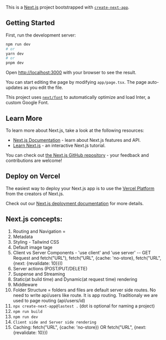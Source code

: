 This is a [Next.js](https://nextjs.org/) project bootstrapped with [`create-next-app`](https://github.com/vercel/next.js/tree/canary/packages/create-next-app).

## Getting Started

First, run the development server:

```bash
npm run dev
# or
yarn dev
# or
pnpm dev
```

Open [http://localhost:3000](http://localhost:3000) with your browser to see the result.

You can start editing the page by modifying `app/page.tsx`. The page auto-updates as you edit the file.

This project uses [`next/font`](https://nextjs.org/docs/basic-features/font-optimization) to automatically optimize and load Inter, a custom Google Font.

## Learn More

To learn more about Next.js, take a look at the following resources:

- [Next.js Documentation](https://nextjs.org/docs) - learn about Next.js features and API.
- [Learn Next.js](https://nextjs.org/learn) - an interactive Next.js tutorial.

You can check out [the Next.js GitHub repository](https://github.com/vercel/next.js/) - your feedback and contributions are welcome!

## Deploy on Vercel

The easiest way to deploy your Next.js app is to use the [Vercel Platform](https://vercel.com/new?utm_medium=default-template&filter=next.js&utm_source=create-next-app&utm_campaign=create-next-app-readme) from the creators of Next.js.

Check out our [Next.js deployment documentation](https://nextjs.org/docs/deployment) for more details.

## Next.js concepts:
1. Routing and Navigation = <Link />
2. Metadata
3. Styling - Tailwind CSS
4. Default image tage <Image />
5. Client vs Server Components - 'use client' and 'use server'
    -- GET Request and fetch("URL"), fetch("URL", {cache: 'no-store}, fetch("URL", {next: {revalidate: 10}}))
6. Server actions (POST/PUT/DELETE)
7. Suspense and Streaming
8. Static(at build time) and Dynamic(at request time) rendering
9. Middleware
10. Folder Structure = folders and files are default server side routes. No need to write api/users like route. It is app routing. Traditionaly we are used to page routing (api/users/id)
11. ``npx create-next-app@lastest .`` (dot is optional for naming a project)
12. ``npm run build``
13. ``npm run dev``
14. ``Client side and Server side rendering``
15. Caching: fetch("URL", {cache: 'no-store}) OR fetch("URL", {next: {revalidate: 10}})
